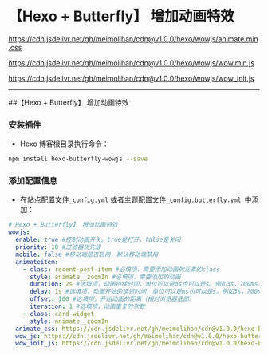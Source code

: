 # 【Hexo + Butterfly】 增加动画特效

<https://cdn.jsdelivr.net/gh/meimolihan/cdn@v1.0.0/hexo/wowjs/animate.min.css>

<https://cdn.jsdelivr.net/gh/meimolihan/cdn@v1.0.0/hexo/wowjs/wow.min.js>

<https://cdn.jsdelivr.net/gh/meimolihan/cdn@v1.0.0/hexo/wowjs/wow_init.js>

---

##【Hexo + Butterfly】 增加动画特效
### 安装插件
- Hexo 博客根目录执行命令：
```bash
npm install hexo-butterfly-wowjs --save
````

### 添加配置信息
- 在站点配置文件`_config.yml` 或者主题配置文件`_config.butterfly.yml `中添加：
```yaml
# Hexo + Butterfly】 增加动画特效
wowjs:
  enable: true #控制动画开关。true是打开，false是关闭
  priority: 10 #过滤器优先级
  mobile: false #移动端是否启用，默认移动端禁用
  animateitem:
    - class: recent-post-item #必填项，需要添加动画的元素的class
      style: animate__zoomIn #必填项，需要添加的动画
      duration: 2s #选填项，动画持续时间，单位可以是ms也可以是s。例如3s，700ms。
      delay: 1s #选填项，动画开始的延迟时间，单位可以是ms也可以是s。例如3s，700ms。
      offset: 100 #选填项，开始动画的距离（相对浏览器底部）
      iteration: 1 #选填项，动画重复的次数
    - class: card-widget
      style: animate__zoomIn
  animate_css: https://cdn.jsdelivr.net/gh/meimolihan/cdn@v1.0.0/hexo-butterfly-wowjs/animate.min.css
  wow_js: https://cdn.jsdelivr.net/gh/meimolihan/cdn@v1.0.0/hexo-butterfly-wowjs/wow.min.js
  wow_init_js: https://cdn.jsdelivr.net/gh/meimolihan/cdn@v1.0.0/hexo-butterfly-wowjs/wow_init.js
```